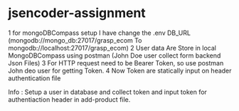# jsencoder-assignment

1 for mongoDBCompass setup I have change the .env DB_URL (mongodb://mongo_db:27017/grasp_ecom To mongodb://localhost:27017/grasp_ecom)
2 User data Are Store in local MongoDBCompass using postman (John Doe user collect form backend Json Files)
3 For HTTP request need to be Bearer Token, so use postman John deo user for getting Token.
4 Now Token are statically input on header authentication file

Info : Setup a user in database and collect token and input token for authentiaction header in add-product file.

